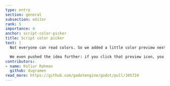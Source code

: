 ```yaml
---
type: entry
section: general
subsection: editor
rank: 5
importance: 4
anchor: script-color-picker
title: Script color picker
text: |
  Not everyone can read colors. So we added a little color preview next to every <code class="highlight"><span class="enginetype">Color</span></code> value.

  We even pushed the idea further: if you click that preview icon, you can edit the value on the spot using a color picker.
contributors:
- name: Koliur Rahman
  github: dugramen
read_more: https://github.com/godotengine/godot/pull/105724
---
```

